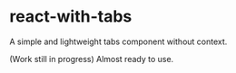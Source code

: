 # react-with-tabs
A simple and lightweight tabs component without context.

(Work still in progress) Almost ready to use.
